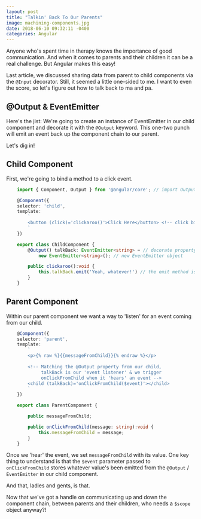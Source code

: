 ```yaml
---
layout: post
title: "Talkin' Back To Our Parents"
image: machining-components.jpg
date: 2018-06-10 09:32:11 -0400
categories: Angular
---
```

Anyone who's spent time in therapy knows the importance of good communication. And when it comes to parents and their children it can be a real challenge. But Angular makes this easy!

Last article, we discussed sharing data from parent to child components via the `@Input` decorator. Still, it seemed a little one-sided to me. I want to even the score, so let's figure out how to talk back to ma and pa. 

## @Output & EventEmitter

Here's the jist: We're going to create an instance of EventEmitter in our child component and decorate it with the `@Output` keyword. This one-two punch will emit an event back up the component chain to our parent.

Let's dig in!

## Child Component

First, we're going to bind a method to a click event.

```typescript
    import { Component, Output } from '@angular/core'; // import Output symbol

    @Component({
    selector: 'child',
    template: 
        `
        <button (click)='clickaroo()'>Click Here</button> <!-- click binding -->
        `
    })

    export class ChildComponent {
        @Output() talkBack: EventEmitter<string> = // decorate property w/ Output
            new EventEmitter<string>(); // new EventEmitter object

        public clickaroo():void {
            this.talkBack.emit('Yeah, whatever!') // the emit method is key
        }
    }
```

## Parent Component

Within our parent component we want a way to 'listen' for an event coming from our child.

```typescript
    @Component({
    selector: 'parent',
    template: 
        `
        <p>{% raw %}{{messageFromChild}}{% endraw %}</p>
        
        <!-- Matching the @Output property from our child,
             talkBack is our 'event listener' & we trigger
             onClickFromChild when it 'hears' an event -->
        <child (talkBack)='onClickFromChild($event)'></child>
        `
    })

    export class ParentComponent {

        public messageFromChild;

        public onClickFromChild(message: string):void {
            this.messageFromChild = message;
        }
    }

```

Once we 'hear' the event, we set `messageFromChild` with its value. One key thing to understand is that the `$event` parameter passed to `onClickFromChild` stores whatever value's been emitted from the `@Output` / `EventEmitter` in our child component.

And that, ladies and gents, is that.  

Now that we've got a handle on communicating up and down the component chain, between parents and their children, who needs a `$scope` object anyway?!

